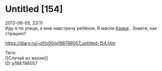 Untitled [154]
===============

   
 2013-06-05, 23:11   
  Иду я по улице, а мне навстречу ребёнок. В маске  [Крика](https://www.google.com/search?tbm=isch&q=крик+очень+страшное+кино)  . Знаете, как страшно?   
    
 <https://diary.ru/~zHz00/p188788057_untitled-154.htm>   
   
 Теги:   
 [[Случай из жизни]]   
 ID: p188788057